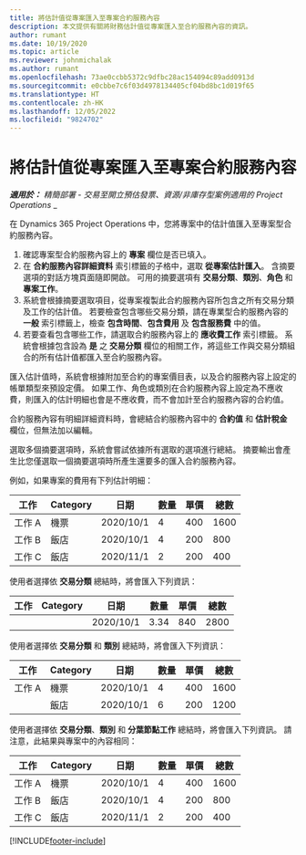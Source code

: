 ```yaml
---
title: 將估計值從專案匯入至專案合約服務內容
description: 本文提供有關將財務估計值從專案匯入至合約服務內容的資訊。
author: rumant
ms.date: 10/19/2020
ms.topic: article
ms.reviewer: johnmichalak
ms.author: rumant
ms.openlocfilehash: 73ae0ccbb5372c9dfbc28ac154094c89add0913d
ms.sourcegitcommit: e0cbbe7c6f03d4978134405cf04bd8bc1d019f65
ms.translationtype: HT
ms.contentlocale: zh-HK
ms.lasthandoff: 12/05/2022
ms.locfileid: "9824702"
---
```

# <a name="import-estimates-from-a-project-to-a-project-contract-line"></a>將估計值從專案匯入至專案合約服務內容

_**適用於：** 精簡部署 - 交易至開立預估發票、資源/非庫存型案例適用的 Project Operations_ _

在 Dynamics 365 Project Operations 中，您將專案中的估計值匯入至專案型合約服務內容。

1. 確認專案型合約服務內容上的 **專案** 欄位是否已填入。
2. 在 **合約服務內容詳細資料** 索引標籤的子格中，選取 **從專案估計匯入**。 含摘要選項的對話方塊頁面隨即開啟。 可用的摘要選項有 **交易分類**、**類別**、**角色** 和 **專案工作**。
3. 系統會根據摘要選取項目，從專案複製此合約服務內容所包含之所有交易分類及工作的估計值。 若要檢查包含哪些交易分類，請在專業型合約服務內容的 **一般** 索引標籤上，檢查 **包含時間**、**包含費用** 及 **包含服務費** 中的值。 
4. 若要查看包含哪些工作，請選取合約服務內容上的 **應收費工作** 索引標籤。 系統會根據包含設為 **是** 之 **交易分類** 欄位的相關工作，將這些工作與交易分類組合的所有估計值都匯入至合約服務內容。

匯入估計值時，系統會根據附加至合約的專案價目表，以及合約服務內容上設定的帳單類型來預設定價。 如果工作、角色或類別在合約服務內容上設定為不應收費，則匯入的估計明細也會是不應收費，而不會加計至合約服務內容的合約值。

合約服務內容有明細詳細資料時，會總結合約服務內容中的 **合約值** 和 **估計稅金** 欄位，但無法加以編輯。

選取多個摘要選項時，系統會嘗試依據所有選取的選項進行總結。 摘要輸出會產生比您僅選取一個摘要選項時所產生還要多的匯入合約服務內容。

例如，如果專案的費用有下列估計明細：

| 工作​​ | Category | 日期 | 數量 | 單價 | 總數 |
| --- | --- | --- | --- | --- | --- |
| 工作 A | 機票 | 2020/10/1 | 4 | 400 | 1600 |
| 工作 B | 飯店 | 2020/10/1 | 4 | 200 | 800 |
| 工作 C | 飯店 | 2020/11/1 | 2 | 200 | 400 |

使用者選擇依 **交易分類** 總結時，將會匯入下列資訊：

| 工作​​ | Category | 日期 | 數量 | 單價 | 總數 |
| --- | --- | --- | --- | --- | --- |
| &nbsp; | &nbsp; | 2020/10/1 | 3.34 | 840 | 2800 |

使用者選擇依 **交易分類** 和 **類別** 總結時，將會匯入下列資訊：

| 工作​​ | Category | 日期 | 數量 | 單價 | 總數 |
| --- | --- | --- | --- | --- | --- |
| 工作 A | 機票 | 2020/10/1 | 4 | 400 | 1600 |
| &nbsp;| 飯店 | 2020/10/1 | 6 | 200 | 1200 |

使用者選擇依 **交易分類**、**類別** 和 **分葉節點工作** 總結時，將會匯入下列資訊。 請注意，此結果與專案中的內容相同：

| 工作​​ | Category | 日期 | 數量 | 單價 | 總數 |
| --- | --- | --- | --- | --- | --- |
| 工作 A | 機票 | 2020/10/1 | 4 | 400 | 1600 |
| 工作 B | 飯店 | 2020/10/1 | 4 | 200 | 800 |
| 工作 C | 飯店 | 2020/11/1 | 2 | 200 | 400 |


[!INCLUDE[footer-include](../../includes/footer-banner.md)]
